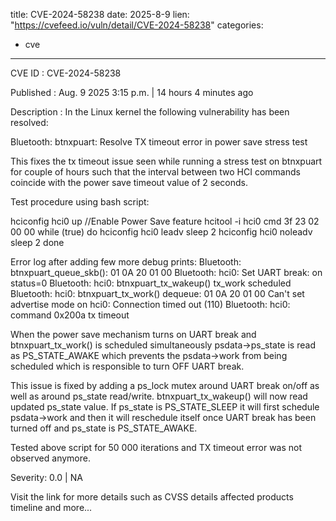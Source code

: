  
title: CVE-2024-58238
date: 2025-8-9
lien: "https://cvefeed.io/vuln/detail/CVE-2024-58238"
categories:
  - cve
---

CVE ID : CVE-2024-58238

Published :  Aug. 9
2025
3:15 p.m. | 14 hours
4 minutes ago

Description : In the Linux kernel
the following vulnerability has been resolved:

Bluetooth: btnxpuart: Resolve TX timeout error in power save stress test

This fixes the tx timeout issue seen while running a stress test on
btnxpuart for couple of hours
such that the interval between two HCI
commands coincide with the power save timeout value of 2 seconds.

Test procedure using bash script:

hciconfig hci0 up
//Enable Power Save feature
hcitool -i hci0 cmd 3f 23 02 00 00
while (true)
do
    hciconfig hci0 leadv
    sleep 2
    hciconfig hci0 noleadv
    sleep 2
done

Error log
after adding few more debug prints:
Bluetooth: btnxpuart_queue_skb(): 01 0A 20 01 00
Bluetooth: hci0: Set UART break: on
status=0
Bluetooth: hci0: btnxpuart_tx_wakeup() tx_work scheduled
Bluetooth: hci0: btnxpuart_tx_work() dequeue: 01 0A 20 01 00
Can't set advertise mode on hci0: Connection timed out (110)
Bluetooth: hci0: command 0x200a tx timeout

When the power save mechanism turns on UART break
and btnxpuart_tx_work()
is scheduled simultaneously
psdata->ps_state is read as PS_STATE_AWAKE
which prevents the psdata->work from being scheduled
which is responsible
to turn OFF UART break.

This issue is fixed by adding a ps_lock mutex around UART break on/off as
well as around ps_state read/write.
btnxpuart_tx_wakeup() will now read updated ps_state value. If ps_state is
PS_STATE_SLEEP
it will first schedule psdata->work
and then it will
reschedule itself once UART break has been turned off and ps_state is
PS_STATE_AWAKE.

Tested above script for 50
000 iterations and TX timeout error was not
observed anymore.

Severity: 0.0 | NA

Visit the link for more details
such as CVSS details
affected products
timeline
and more...
